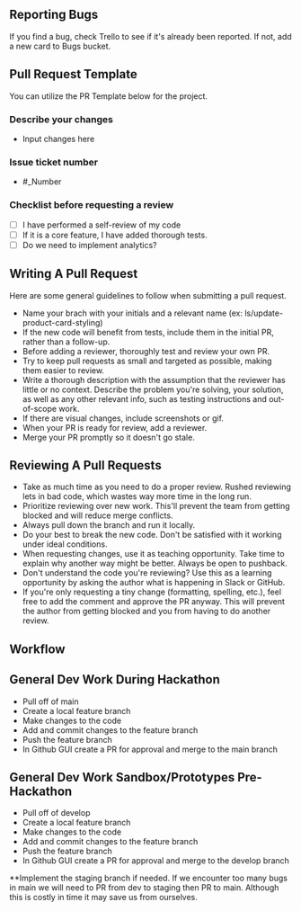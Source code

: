 ## Reporting Bugs

If you find a bug, check Trello to see if it's already been reported. If not, add a new card to Bugs bucket.

## Pull Request Template

You can utilize the PR Template below for the project.

### Describe your changes
- Input changes here
### Issue ticket number
- #_Number
### Checklist before requesting a review
- [ ] I have performed a self-review of my code
- [ ] If it is a core feature, I have added thorough tests.
- [ ] Do we need to implement analytics?

## Writing A Pull Request

Here are some general guidelines to follow when submitting a pull request.

- Name your brach with your initials and a relevant name (ex: ls/update-product-card-styling)
- If the new code will benefit from tests, include them in the initial PR, rather than a follow-up.
- Before adding a reviewer, thoroughly test and review your own PR.
- Try to keep pull requests as small and targeted as possible, making them easier to review.
- Write a thorough description with the assumption that the reviewer has little or no context. Describe the problem you're solving, your solution, as well as any other relevant info, such as testing instructions and out-of-scope work.
- If there are visual changes, include screenshots or gif.
- When your PR is ready for review, add a reviewer.
- Merge your PR promptly so it doesn't go stale.

## Reviewing A Pull Requests

- Take as much time as you need to do a proper review. Rushed reviewing lets in bad code, which wastes way more time in the long run.
- Prioritize reviewing over new work. This'll prevent the team from getting blocked and will reduce merge conflicts.
- Always pull down the branch and run it locally.
- Do your best to break the new code. Don't be satisfied with it working under ideal conditions.
- When requesting changes, use it as teaching opportunity. Take time to explain why another way might be better. Always be open to pushback.
- Don't understand the code you're reviewing? Use this as a learning opportunity by asking the author what is happening in Slack or GitHub.
- If you're only requesting a tiny change (formatting, spelling, etc.), feel free to add the comment and approve the PR anyway. This will prevent the author from getting blocked and you from having to do another review.

## Workflow

## General Dev Work During Hackathon

- Pull off of main
- Create a local feature branch
- Make changes to the code
- Add and commit changes to the feature branch
- Push the feature branch
- In Github GUI create a PR for approval and merge to the main branch

## General Dev Work Sandbox/Prototypes Pre-Hackathon

- Pull off of develop
- Create a local feature branch
- Make changes to the code
- Add and commit changes to the feature branch
- Push the feature branch
- In Github GUI create a PR for approval and merge to the develop branch

\*\*Implement the staging branch if needed. If we encounter too many bugs in main we will need to PR from dev to staging then PR to main. Although this is costly in time it may save us from ourselves.
